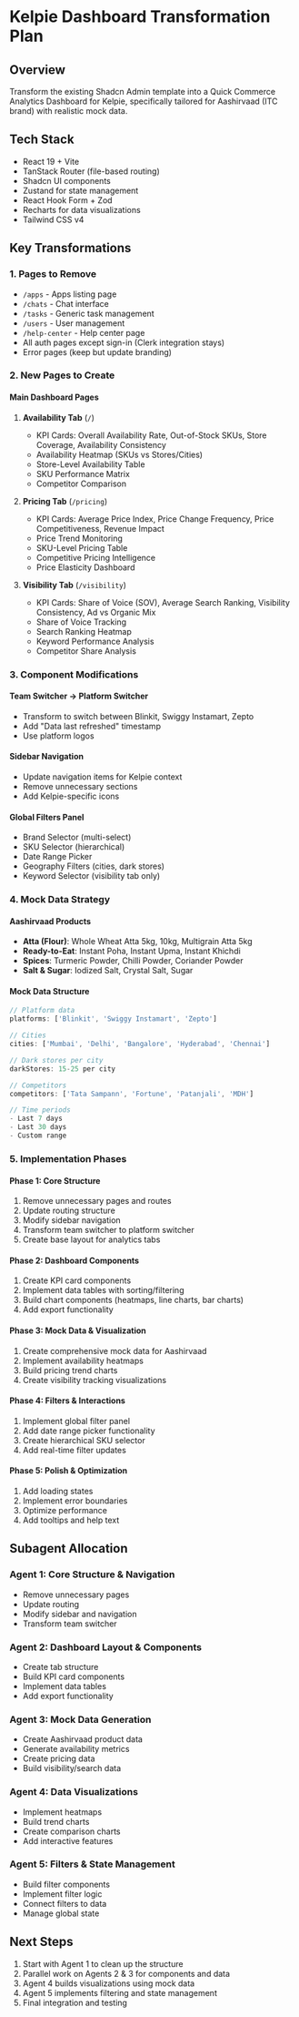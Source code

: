 # Kelpie Dashboard Transformation Plan

## Overview
Transform the existing Shadcn Admin template into a Quick Commerce Analytics Dashboard for Kelpie, specifically tailored for Aashirvaad (ITC brand) with realistic mock data.

## Tech Stack
- React 19 + Vite
- TanStack Router (file-based routing)
- Shadcn UI components 
- Zustand for state management
- React Hook Form + Zod
- Recharts for data visualizations
- Tailwind CSS v4

## Key Transformations

### 1. Pages to Remove
- `/apps` - Apps listing page
- `/chats` - Chat interface 
- `/tasks` - Generic task management
- `/users` - User management
- `/help-center` - Help center page
- All auth pages except sign-in (Clerk integration stays)
- Error pages (keep but update branding)

### 2. New Pages to Create

#### Main Dashboard Pages
1. **Availability Tab** (`/`)
   - KPI Cards: Overall Availability Rate, Out-of-Stock SKUs, Store Coverage, Availability Consistency
   - Availability Heatmap (SKUs vs Stores/Cities)
   - Store-Level Availability Table
   - SKU Performance Matrix
   - Competitor Comparison

2. **Pricing Tab** (`/pricing`)
   - KPI Cards: Average Price Index, Price Change Frequency, Price Competitiveness, Revenue Impact
   - Price Trend Monitoring
   - SKU-Level Pricing Table
   - Competitive Pricing Intelligence
   - Price Elasticity Dashboard

3. **Visibility Tab** (`/visibility`)
   - KPI Cards: Share of Voice (SOV), Average Search Ranking, Visibility Consistency, Ad vs Organic Mix
   - Share of Voice Tracking
   - Search Ranking Heatmap
   - Keyword Performance Analysis
   - Competitor Share Analysis

### 3. Component Modifications

#### Team Switcher → Platform Switcher
- Transform to switch between Blinkit, Swiggy Instamart, Zepto
- Add "Data last refreshed" timestamp
- Use platform logos

#### Sidebar Navigation
- Update navigation items for Kelpie context
- Remove unnecessary sections
- Add Kelpie-specific icons

#### Global Filters Panel
- Brand Selector (multi-select)
- SKU Selector (hierarchical)
- Date Range Picker
- Geography Filters (cities, dark stores)
- Keyword Selector (visibility tab only)

### 4. Mock Data Strategy

#### Aashirvaad Products
- **Atta (Flour)**: Whole Wheat Atta 5kg, 10kg, Multigrain Atta 5kg
- **Ready-to-Eat**: Instant Poha, Instant Upma, Instant Khichdi
- **Spices**: Turmeric Powder, Chilli Powder, Coriander Powder
- **Salt & Sugar**: Iodized Salt, Crystal Salt, Sugar

#### Mock Data Structure
```typescript
// Platform data
platforms: ['Blinkit', 'Swiggy Instamart', 'Zepto']

// Cities
cities: ['Mumbai', 'Delhi', 'Bangalore', 'Hyderabad', 'Chennai']

// Dark stores per city
darkStores: 15-25 per city

// Competitors
competitors: ['Tata Sampann', 'Fortune', 'Patanjali', 'MDH']

// Time periods
- Last 7 days
- Last 30 days
- Custom range
```

### 5. Implementation Phases

#### Phase 1: Core Structure
1. Remove unnecessary pages and routes
2. Update routing structure
3. Modify sidebar navigation
4. Transform team switcher to platform switcher
5. Create base layout for analytics tabs

#### Phase 2: Dashboard Components
1. Create KPI card components
2. Implement data tables with sorting/filtering
3. Build chart components (heatmaps, line charts, bar charts)
4. Add export functionality

#### Phase 3: Mock Data & Visualization
1. Create comprehensive mock data for Aashirvaad
2. Implement availability heatmaps
3. Build pricing trend charts
4. Create visibility tracking visualizations

#### Phase 4: Filters & Interactions
1. Implement global filter panel
2. Add date range picker functionality
3. Create hierarchical SKU selector
4. Add real-time filter updates

#### Phase 5: Polish & Optimization
1. Add loading states
2. Implement error boundaries
3. Optimize performance
4. Add tooltips and help text

## Subagent Allocation

### Agent 1: Core Structure & Navigation
- Remove unnecessary pages
- Update routing
- Modify sidebar and navigation
- Transform team switcher

### Agent 2: Dashboard Layout & Components
- Create tab structure
- Build KPI card components
- Implement data tables
- Add export functionality

### Agent 3: Mock Data Generation
- Create Aashirvaad product data
- Generate availability metrics
- Create pricing data
- Build visibility/search data

### Agent 4: Data Visualizations
- Implement heatmaps
- Build trend charts
- Create comparison charts
- Add interactive features

### Agent 5: Filters & State Management
- Build filter components
- Implement filter logic
- Connect filters to data
- Manage global state

## Next Steps
1. Start with Agent 1 to clean up the structure
2. Parallel work on Agents 2 & 3 for components and data
3. Agent 4 builds visualizations using mock data
4. Agent 5 implements filtering and state management
5. Final integration and testing